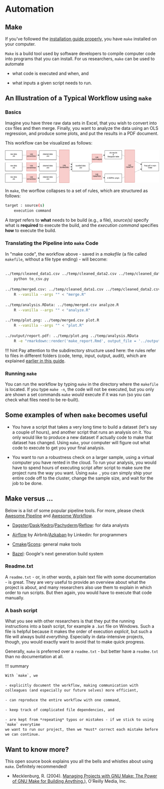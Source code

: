# Automation

## Make

If you've followed the [installation guide properly](../setup/make.md), you have `make` installed on your computer.

`Make` is a build tool used by software developers to compile computer code into programs that you can install. For us
researchers, `make` can be used to automate

- what code is executed and when, and

- what inputs a given script needs to run.

## An Illustration of a Typical Workflow using `make`

### Basics

Imagine you have three raw data sets in Excel, that you wish to convert into csv files and then merge. Finally, you want to analyze the data using an OLS regression, and produce some plots, and put the results in a PDF document.

This workflow can be visualized as follows:

![Workflow](make_flowchart.png)

In `make`, the worflow collapses to a set of rules, which are structured as follows:

```bash
target : source(s) 
    execution command
```

A *target* refers to **what** needs to be build (e.g., a file),
*source(s)* specify what is **required** to execute the build, and
the *execution command* specifies **how** to execute the build.

### Translating the Pipeline into `make` Code

In "make code", the workflow above - saved in a *makefile* (a file called `makefile`, without a file type ending) - will become:

```bash

../temp/cleaned_data1.csv ../temp/cleaned_data2.csv ../temp/cleaned_data3.csv: ../input/raw_data1.xlsx ../input/raw_data2.xlsx ../input/raw_data3.xlsx python to_csv.py
   	python to_csv.py
	
../temp/merged.csv: ../temp/cleaned_data1.csv ../temp/cleaned_data2.csv ../temp/cleaned_data3.csv merge.R
   	R --vanilla --args "" < "merge.R"

../temp/analysis.RData: ../temp/merged.csv analyze.R
   	R --vanilla --args "" < "analyze.R"

../temp/plot.png: ../temp/merged.csv plot.R
   	R --vanilla --args "" < "plot.R"

../output/report.pdf: ../temp/plot.png ../temp/analysis.RData
	R -e "rmarkdown::render('make_report.Rmd', output_file = '../output/report.pdf')"

```

!!! hint
	Pay attention to the subdirectory structure used here: the rules refer to files in different folders (code, temp, input, output, audit), which are explained [earlier in this guide](directories.md).

### Running `make` 

You can run the workflow by typing `make` in the directory where the `makefile` is located.
If you type `make -n`, the code will not be executed, but you only are shown a set commands
`make` *would* execute if it was run (so you can check what files need to be re-built).

## Some examples of when `make` becomes useful

- You have a script that takes a very long time to build a dataset 
(let's say a couple of hours), and another script that runs an analysis on it.
You only would like to produce a new dataset if actually code to make that dataset has changed. 
Using `make`, your computer will figure out what code to execute to get you your final analysis.

- You want to run a robustness check on a larger sample, using a virtual computer you have rented in the cloud.
To run your analysis, you would have to spend hours of executing script after script to make sure the project runs the way you want.
Using `make `, you can simply ship your entire code off to the cluster, change the sample size, and wait for the job to be done.

## Make versus ...

Below is a list of some popular pipeline tools. For more, please check  [Awesome Pipeline](https://github.com/pditommaso/awesome-pipeline) and [Awesome Workflow](https://github.com/meirwah/awesome-workflow-engines).

- [Dagster](https://github.com/dagster-io/dagster)/[Dask](https://github.com/dask/dask)/[Kedro](https://github.com/quantumblacklabs/kedro)/[Pachyderm](https://github.com/pachyderm/pachyderm)/[Reflow](https://github.com/grailbio/reflow): for data analysts

- [Airflow](https://github.com/apache/airflow) by Airbnb/[Azkaban](https://github.com/azkaban/azkaban) by Linkedin: for programmers
- [Cmake](https://cmake.org/)/[Scons](https://scons.org/): general make tools
- [Bazel](https://bazel.build): Google's next generation build system

### Readme.txt

A `readme.txt` - or, in other words, a plain text file with some documentation - is great. 
They are very useful to provide an overview about what the project is
about, and many researchers also use them to explain in which order to run scripts. But then again, 
you would have to execute that code manually. 

### A bash script

What you see with other researchers is that they put the running instructions into a bash script, 
for example a `.bat` file on Windows. Such a file is helpful because it makes the order of 
execution *explicit*, but such a file will always build *everything*. Especially in data-intensive
projects, though, you would exactly want to avoid that to make quick progress.

Generally, `make` is preferred over a `readme.txt` - but better have a `readme.txt` than no documentation at all.

!!! summary
	
	With `make`, we 
	
	- explicitly document the workflow, making communication with colleagues (and especially our future selves) more efficient,
	
	- can reproduce the entire workflow with one command,
	
	- keep track of complicated file dependencies, and
	
	- are kept from *repeating* typos or mistakes - if we stick to using `make` everytime
	we want to run our project, then we *must* correct each mistake before we can continue.

## Want to know more?

This open source book explains you all the bells and whistles about using `make`. Definitely recommended!

* Mecklenburg, R. (2004). [Managing Projects with GNU Make: The Power of GNU Make for Building Anything.](https://www.oreilly.com/openbook/make3/book/index.csp)), O'Reilly Media, Inc.


<!--



- We have three raw data sets (.xlsx)

- We want to convert these files to .csv files

- We want to merge all three files

- We want to analyze the data using an OLS regression

- We want to produce plots

- We want to combine those into a PDF

- We need to clean this data - to do so, we have one code file


